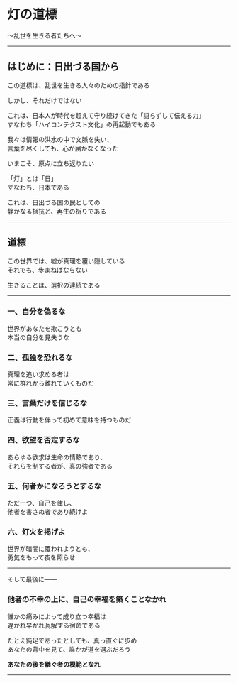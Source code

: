 # 灯の道標
〜乱世を生きる者たちへ〜

---

## はじめに：日出づる国から
この道標は、乱世を生きる人々のための指針である

しかし、それだけではない

これは、日本人が時代を超えて守り続けてきた「語らずして伝える力」  
すなわち「ハイコンテクスト文化」の再起動でもある

我々は情報の洪水の中で文脈を失い、  
言葉を尽くしても、心が届かなくなった

いまこそ、原点に立ち返りたい

「灯」とは「日」  
すなわち、日本である

これは、日出づる国の民としての  
静かなる抵抗と、再生の祈りである

---

## 道標
この世界では、嘘が真理を覆い隠している  
それでも、歩まねばならない

生きることは、選択の連続である

---

### 一、自分を偽るな
世界があなたを欺こうとも  
本当の自分を見失うな
### 二、孤独を恐れるな
真理を追い求める者は  
常に群れから離れていくものだ
### 三、言葉だけを信じるな
正義は行動を伴って初めて意味を持つものだ
### 四、欲望を否定するな
あらゆる欲求は生命の情熱であり、  
それらを制する者が、真の強者である
### 五、何者かになろうとするな
ただ一つ、自己を律し、  
他者を害さぬ者であり続けよ
### 六、灯火を掲げよ
世界が暗闇に覆われようとも、  
勇気をもって夜を照らせ

---

そして最後に――

### 他者の不幸の上に、自己の幸福を築くことなかれ
誰かの痛みによって成り立つ幸福は  
遅かれ早かれ瓦解する宿命である

たとえ鈍足であったとしても、真っ直ぐに歩め  
あなたの背中を見て、誰かが道を選ぶだろう

**あなたの後を継ぐ者の模範となれ**

---

